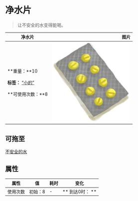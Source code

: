 # 净水片  
> 让不安全的水变得能喝。  
  
  净水片  |   图片   
 ----  |  ----:   
 **重量：**10<br><br>**标签：**	[“小的”](tag_Tiny.md)<br><br>**可使用次数：**8  |  ![](Sprite/Seasickness.png)   
  
## 可拖至  
[不安全的水](LQ_WaterUnsafe.md)  
## 属性   
属性  |  值  |  耗时  |  变化  
----  |  ----  |  ----  |  ----  
使用次数  |  初始：8  |  -  |  ** 到达0时： **  
